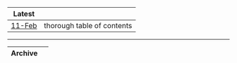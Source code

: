 
| Latest                                |                            |
| ------------------------------------- | -------------------------- |
| [11-Feb](2015-02-11-TOC.pdf?raw=true) | thorough table of contents |

---

| Archive                               |                            |
| ------------------------------------- | -------------------------- |


